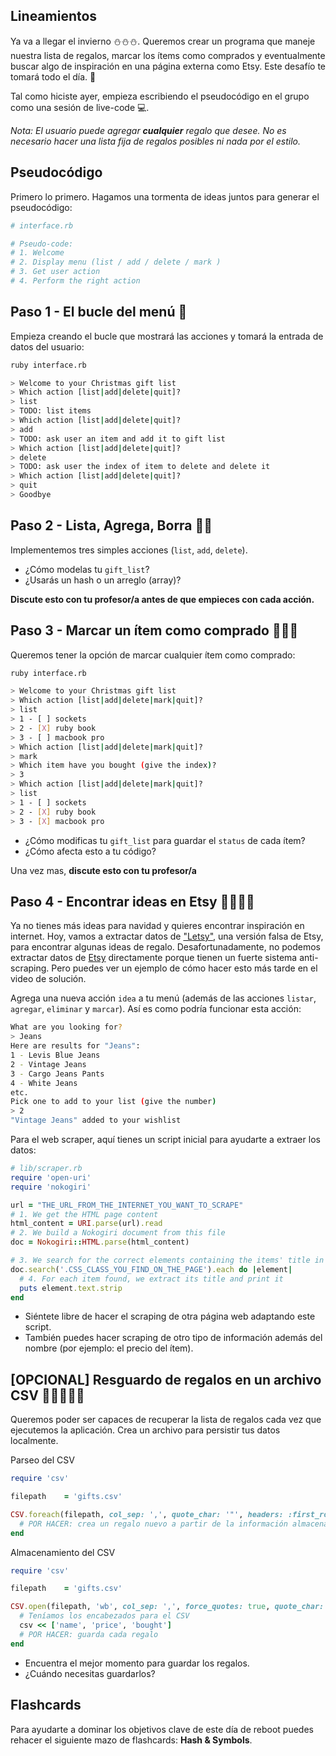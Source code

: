 ## Lineamientos

Ya va a llegar el invierno ⛄⛄⛄. Queremos crear un programa que maneje nuestra lista de regalos, marcar los ítems como comprados y eventualmente buscar algo de inspiración en una página externa como Etsy. Este desafío te tomará todo el día. 🎁

Tal como hiciste ayer, empieza escribiendo el pseudocódigo en el grupo como una sesión de live-code 💻.

_Nota: El usuario puede agregar **cualquier** regalo que desee. No es necesario hacer una lista fija de regalos posibles ni nada por el estilo._

## Pseudocódigo

Primero lo primero. Hagamos una tormenta de ideas juntos para generar el pseudocódigo:

```ruby
# interface.rb

# Pseudo-code:
# 1. Welcome
# 2. Display menu (list / add / delete / mark )
# 3. Get user action
# 4. Perform the right action
```

## Paso 1 - El bucle del menú  🎁

Empieza creando el bucle que mostrará las acciones y tomará la entrada de datos del usuario:

```bash
ruby interface.rb

> Welcome to your Christmas gift list
> Which action [list|add|delete|quit]?
> list
> TODO: list items
> Which action [list|add|delete|quit]?
> add
> TODO: ask user an item and add it to gift list
> Which action [list|add|delete|quit]?
> delete
> TODO: ask user the index of item to delete and delete it
> Which action [list|add|delete|quit]?
> quit
> Goodbye
```

## Paso 2 - Lista, Agrega, Borra 🎁🎁

Implementemos tres simples acciones (`list`, `add`, `delete`).

- ¿Cómo modelas tu `gift_list`?
- ¿Usarás un hash o un arreglo (array)?

**Discute esto con tu profesor/a antes de que empieces con cada acción.**

## Paso 3 - Marcar un ítem como comprado  🎁🎁🎁

Queremos tener la opción de marcar cualquier ítem como comprado:


```bash
ruby interface.rb

> Welcome to your Christmas gift list
> Which action [list|add|delete|mark|quit]?
> list
> 1 - [ ] sockets
> 2 - [X] ruby book
> 3 - [ ] macbook pro
> Which action [list|add|delete|mark|quit]?
> mark
> Which item have you bought (give the index)?
> 3
> Which action [list|add|delete|mark|quit]?
> list
> 1 - [ ] sockets
> 2 - [X] ruby book
> 3 - [X] macbook pro
```

- ¿Cómo modificas tu `gift_list` para guardar el `status` de cada ítem?
- ¿Cómo afecta esto a tu código?

Una vez mas, **discute esto con tu profesor/a**

## Paso 4 - Encontrar ideas en Etsy 🎁🎁🎁🎁

Ya no tienes más ideas para navidad y quieres encontrar inspiración en internet.
Hoy, vamos a extractar datos de ["Letsy"](https://letsy.lewagon.com/), una versión falsa de Etsy, para encontrar algunas ideas de regalo.
Desafortunadamente, no podemos extractar datos de [Etsy](https://www.etsy.com) directamente porque tienen un fuerte sistema anti-scraping. Pero puedes ver un ejemplo de cómo hacer esto más tarde en el video de solución.

Agrega una nueva acción `idea` a tu menú (además de las acciones `listar`, `agregar`, `eliminar` y `marcar`). Así es como podría funcionar esta acción:

```bash
What are you looking for?
> Jeans
Here are results for "Jeans":
1 - Levis Blue Jeans
2 - Vintage Jeans
3 - Cargo Jeans Pants
4 - White Jeans
etc.
Pick one to add to your list (give the number)
> 2
"Vintage Jeans" added to your wishlist
```

Para el web scraper, aquí tienes un script inicial para ayudarte a extraer los datos:

```ruby
# lib/scraper.rb
require 'open-uri'
require 'nokogiri'

url = "THE_URL_FROM_THE_INTERNET_YOU_WANT_TO_SCRAPE"
# 1. We get the HTML page content
html_content = URI.parse(url).read
# 2. We build a Nokogiri document from this file
doc = Nokogiri::HTML.parse(html_content)

# 3. We search for the correct elements containing the items' title in our HTML doc
doc.search('.CSS_CLASS_YOU_FIND_ON_THE_PAGE').each do |element|
  # 4. For each item found, we extract its title and print it
  puts element.text.strip
end
```

- Siéntete libre de hacer el scraping de otra página web adaptando este script.
- También puedes hacer scraping de otro tipo de información además del nombre (por ejemplo: el precio del ítem).

## [OPCIONAL] Resguardo de regalos en un archivo CSV 🎁🎁🎁🎁🎁
Queremos poder ser capaces de recuperar la lista de regalos cada vez que ejecutemos la aplicación.
Crea un archivo para persistir tus datos localmente.

Parseo del CSV

```ruby
require 'csv'

filepath    = 'gifts.csv'

CSV.foreach(filepath, col_sep: ',', quote_char: '"', headers: :first_row) do |row|
  # POR HACER: crea un regalo nuevo a partir de la información almacenada en cada fila
end
```

Almacenamiento del CSV

```ruby
require 'csv'

filepath    = 'gifts.csv'

CSV.open(filepath, 'wb', col_sep: ',', force_quotes: true, quote_char: '"') do |csv|
  # Teníamos los encabezados para el CSV
  csv << ['name', 'price', 'bought']
  # POR HACER: guarda cada regalo
end
```

- Encuentra el mejor momento para guardar los regalos.
- ¿Cuándo necesitas guardarlos?

## Flashcards

Para ayudarte a dominar los objetivos clave de este día de reboot puedes rehacer el siguiente mazo de flashcards: **Hash & Symbols**.
